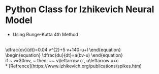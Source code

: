 # Python Class for Izhikevich Neural Model

* Using Runge-Kutta 4th Method
<br>
\dfrac{dv}{dt}=0.04 v^{2}+5 v+140-u+I
\end{equation}
<br>
\begin{equation}
\dfrac{du}{dt}=a(bv-u)
\end{equation}
<br>
if ~ v=30mv, ~ then: ~~ v\leftarrow c , u\leftarrow u+c
<br>
* [Refrence](https://www.izhikevich.org/publications/spikes.htm)
